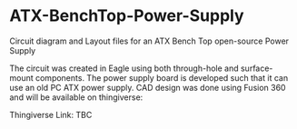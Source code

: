 # ATX-BenchTop-Power-Supply
Circuit diagram and Layout files for an ATX Bench Top open-source Power Supply

The circuit was created in Eagle using both through-hole and surface-mount components. The power supply board is developed such that it can use an old PC ATX power supply.
CAD design was done using Fusion 360 and will be available on thingiverse:

Thingiverse Link:
TBC
